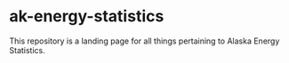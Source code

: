 # ak-energy-statistics

This repository is a landing page for all things pertaining to Alaska Energy Statistics.